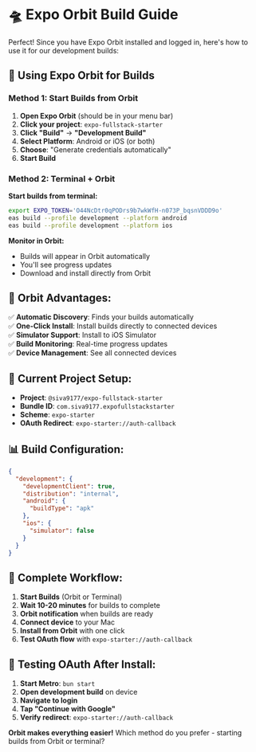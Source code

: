 # 🛸 Expo Orbit Build Guide

Perfect! Since you have Expo Orbit installed and logged in, here's how to use it for our development builds:

## 🚀 **Using Expo Orbit for Builds**

### **Method 1: Start Builds from Orbit**

1. **Open Expo Orbit** (should be in your menu bar)
2. **Click your project**: `expo-fullstack-starter` 
3. **Click "Build"** → **"Development Build"**
4. **Select Platform**: Android or iOS (or both)
5. **Choose**: "Generate credentials automatically"
6. **Start Build**

### **Method 2: Terminal + Orbit**

**Start builds from terminal:**
```bash
export EXPO_TOKEN='O44NcDtr0qPODrs9b7wkWfH-n073P_bqsnVDDD9o'
eas build --profile development --platform android
eas build --profile development --platform ios
```

**Monitor in Orbit:**
- Builds will appear in Orbit automatically
- You'll see progress updates
- Download and install directly from Orbit

## 📱 **Orbit Advantages:**

✅ **Automatic Discovery**: Finds your builds automatically  
✅ **One-Click Install**: Install builds directly to connected devices  
✅ **Simulator Support**: Install to iOS Simulator  
✅ **Build Monitoring**: Real-time progress updates  
✅ **Device Management**: See all connected devices  

## 🎯 **Current Project Setup:**

- **Project**: `@siva9177/expo-fullstack-starter`
- **Bundle ID**: `com.siva9177.expofullstackstarter`
- **Scheme**: `expo-starter` 
- **OAuth Redirect**: `expo-starter://auth-callback`

## 📊 **Build Configuration:**

```json
{
  "development": {
    "developmentClient": true,
    "distribution": "internal",
    "android": {
      "buildType": "apk"
    },
    "ios": {
      "simulator": false
    }
  }
}
```

## 🔄 **Complete Workflow:**

1. **Start Builds** (Orbit or Terminal)
2. **Wait 10-20 minutes** for builds to complete
3. **Orbit notification** when builds are ready
4. **Connect device** to your Mac
5. **Install from Orbit** with one click
6. **Test OAuth flow** with `expo-starter://auth-callback`

## 🎯 **Testing OAuth After Install:**

1. **Start Metro**: `bun start`
2. **Open development build** on device
3. **Navigate to login**
4. **Tap "Continue with Google"**
5. **Verify redirect**: `expo-starter://auth-callback`

**Orbit makes everything easier!** Which method do you prefer - starting builds from Orbit or terminal?